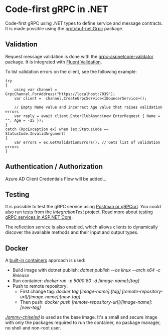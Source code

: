 # Code-first gRPC in .NET

Code-first gRPC using .NET types to define service and message contracts.
It is made possible using the [protobuf-net.Grpc](https://protobuf-net.github.io/protobuf-net.Grpc/) package.

## Validation

Request message validation is done with the [grpc-aspnetcore-validator](https://github.com/AnthonyGiretti/grpc-aspnetcore-validator) package. It is integrated with [Fluent Validation](https://github.com/FluentValidation/FluentValidation).

To list validation errors on the client, see the following example:

```
try
{
    using var channel = GrpcChannel.ForAddress("https://localhost:7039");
    var client =  channel.CreateGrpcService<IBouncerService>();
    
    // Empty Name value and incorrect Age value that raises validation errors
    var reply = await client.EnterClubAsync(new EnterRequest { Name = "", Age = -25 });
}
catch (RpcException ex) when (ex.StatusCode == StatusCode.InvalidArgument)
{
    var errors = ex.GetValidationErrors(); // Gets list of validation errors
}
```

## Authentication / Authorization

Azure AD Client Credentials Flow will be added...

## Testing

It is possible to test the gRPC service using [Postman or gRPCurl](https://learn.microsoft.com/en-us/aspnet/core/grpc/test-tools?view=aspnetcore-7.0).
You could also run tests from the _IntegrationTest_ project. Read more about [testing gRPC services in ASP.NET Core](https://learn.microsoft.com/en-us/aspnet/core/grpc/test-services?view=aspnetcore-7.0).

The reflection service is also enabled, which allows clients to dynamically discover the available methods and their input and output types.

## Docker

A [built-in containers](https://learn.microsoft.com/en-us/dotnet/core/docker/publish-as-container) approach is used:

- Build image with dotnet publish: _dotnet publish --os linux --arch x64 -c Release_
- Run container: _docker run -p 5000:80 -d [image-name]:[tag]_
- Push to remote repository: 
  - First change tag: _docker tag [image-name]:[tag] [remote-repository-url]/[image-name]:[new-tag]_
  - Then push: _docker push [remote-repository-url]/[image-name]:[new-tag]_

[_Jammy-chiseled_](https://github.com/dotnet/dotnet-docker/blob/ad733d1665b76ca944213fbce779922c39466a54/src/aspnet/7.0/jammy-chiseled/amd64/Dockerfile) is used as the base image.
It's a small and secure image with only the packages required to run the container, no package manager, no shell and non-root user.

